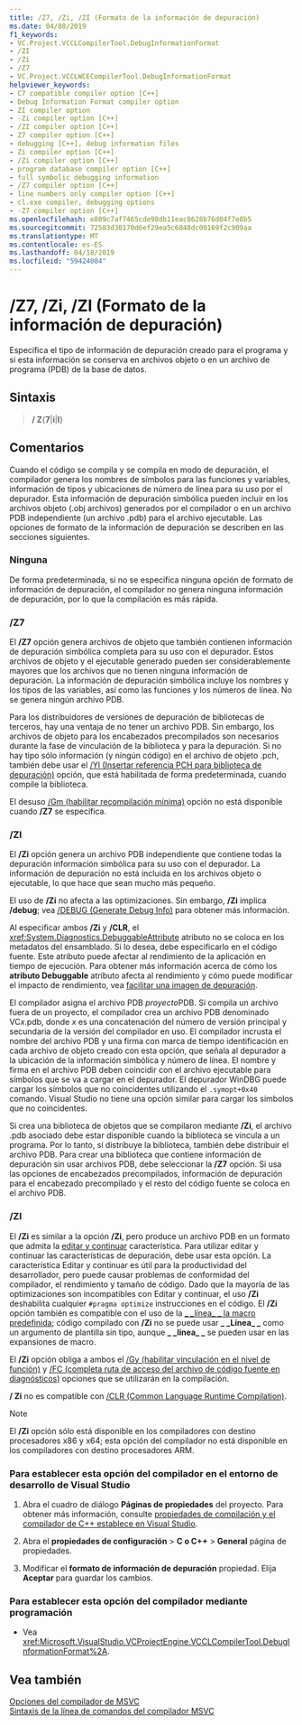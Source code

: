 ```yaml
---
title: /Z7, /Zi, /ZI (Formato de la información de depuración)
ms.date: 04/08/2019
f1_keywords:
- VC.Project.VCCLCompilerTool.DebugInformationFormat
- /ZI
- /Zi
- /Z7
- VC.Project.VCCLWCECompilerTool.DebugInformationFormat
helpviewer_keywords:
- C7 compatible compiler option [C++]
- Debug Information Format compiler option
- ZI compiler option
- -Zi compiler option [C++]
- /ZI compiler option [C++]
- Z7 compiler option [C++]
- debugging [C++], debug information files
- Zi compiler option [C++]
- /Zi compiler option [C++]
- program database compiler option [C++]
- full symbolic debugging information
- /Z7 compiler option [C++]
- line numbers only compiler option [C++]
- cl.exe compiler, debugging options
- -Z7 compiler option [C++]
ms.openlocfilehash: e809c7af7465cde98db11eac8628b76d04f7e8b5
ms.sourcegitcommit: 72583d30170d6ef29ea5c6848dc00169f2c909aa
ms.translationtype: MT
ms.contentlocale: es-ES
ms.lasthandoff: 04/18/2019
ms.locfileid: "59424084"
---
```

# <a name="z7-zi-zi-debug-information-format"></a>/Z7, /Zi, /ZI (Formato de la información de depuración)

Especifica el tipo de información de depuración creado para el programa y si esta información se conserva en archivos objeto o en un archivo de programa (PDB) de la base de datos.

## <a name="syntax"></a>Sintaxis

> **/ Z**{**7**|**i**|**I**}

## <a name="remarks"></a>Comentarios

Cuando el código se compila y se compila en modo de depuración, el compilador genera los nombres de símbolos para las funciones y variables, información de tipos y ubicaciones de número de línea para su uso por el depurador. Esta información de depuración simbólica pueden incluir en los archivos objeto (.obj archivos) generados por el compilador o en un archivo PDB independiente (un archivo .pdb) para el archivo ejecutable.  Las opciones de formato de la información de depuración se describen en las secciones siguientes.

### <a name="none"></a>Ninguna

De forma predeterminada, si no se especifica ninguna opción de formato de información de depuración, el compilador no genera ninguna información de depuración, por lo que la compilación es más rápida.

### <a name="z7"></a>/Z7

El **/Z7** opción genera archivos de objeto que también contienen información de depuración simbólica completa para su uso con el depurador. Estos archivos de objeto y el ejecutable generado pueden ser considerablemente mayores que los archivos que no tienen ninguna información de depuración. La información de depuración simbólica incluye los nombres y los tipos de las variables, así como las funciones y los números de línea. No se genera ningún archivo PDB.

Para los distribuidores de versiones de depuración de bibliotecas de terceros, hay una ventaja de no tener un archivo PDB. Sin embargo, los archivos de objeto para los encabezados precompilados son necesarios durante la fase de vinculación de la biblioteca y para la depuración. Si no hay tipo sólo información (y ningún código) en el archivo de objeto .pch, también debe usar el [/Yl (Insertar referencia PCH para biblioteca de depuración)](yl-inject-pch-reference-for-debug-library.md) opción, que está habilitada de forma predeterminada, cuando compile la biblioteca.

El desuso [/Gm (habilitar recompilación mínima)](gm-enable-minimal-rebuild.md) opción no está disponible cuando **/Z7** se especifica.

### <a name="zi"></a>/ZI

El **/Zi** opción genera un archivo PDB independiente que contiene todas la depuración información simbólica para su uso con el depurador. La información de depuración no está incluida en los archivos objeto o ejecutable, lo que hace que sean mucho más pequeño.

El uso de **/Zi** no afecta a las optimizaciones. Sin embargo, **/Zi** implica **/debug**; vea [/DEBUG (Generate Debug Info)](debug-generate-debug-info.md) para obtener más información.

Al especificar ambos **/Zi** y **/CLR**, el <xref:System.Diagnostics.DebuggableAttribute> atributo no se coloca en los metadatos del ensamblado. Si lo desea, debe especificarlo en el código fuente. Este atributo puede afectar al rendimiento de la aplicación en tiempo de ejecución. Para obtener más información acerca de cómo los **atributo Debuggable** atributo afecta al rendimiento y cómo puede modificar el impacto de rendimiento, vea [facilitar una imagen de depuración](/dotnet/framework/debug-trace-profile/making-an-image-easier-to-debug).

El compilador asigna el archivo PDB *proyecto*PDB. Si compila un archivo fuera de un proyecto, el compilador crea un archivo PDB denominado VC*x*.pdb, donde *x* es una concatenación del número de versión principal y secundaria de la versión del compilador en uso. El compilador incrusta el nombre del archivo PDB y una firma con marca de tiempo identificación en cada archivo de objeto creado con esta opción, que señala al depurador a la ubicación de la información simbólica y número de línea. El nombre y firma en el archivo PDB deben coincidir con el archivo ejecutable para símbolos que se va a cargar en el depurador. El depurador WinDBG puede cargar los símbolos que no coincidentes utilizando el `.symopt+0x40` comando. Visual Studio no tiene una opción similar para cargar los símbolos que no coincidentes.

Si crea una biblioteca de objetos que se compilaron mediante **/Zi**, el archivo .pdb asociado debe estar disponible cuando la biblioteca se vincula a un programa. Por lo tanto, si distribuye la biblioteca, también debe distribuir el archivo PDB. Para crear una biblioteca que contiene información de depuración sin usar archivos PDB, debe seleccionar la **/Z7** opción. Si usa las opciones de encabezados precompilados, información de depuración para el encabezado precompilado y el resto del código fuente se coloca en el archivo PDB.

### <a name="zi"></a>/ZI

El **/Zi** es similar a la opción **/Zi**, pero produce un archivo PDB en un formato que admita la [editar y continuar](/visualstudio/debugger/edit-and-continue-visual-cpp) característica. Para utilizar editar y continuar las características de depuración, debe usar esta opción. La característica Editar y continuar es útil para la productividad del desarrollador, pero puede causar problemas de conformidad del compilador, el rendimiento y tamaño de código. Dado que la mayoría de las optimizaciones son incompatibles con Editar y continuar, el uso **/Zi** deshabilita cualquier `#pragma optimize` instrucciones en el código. El **/Zi** opción también es compatible con el uso de la [ &#95; &#95;línea&#95; &#95; la macro predefinida](../../preprocessor/predefined-macros.md); código compilado con **/Zi** no se puede usar **&#95; &#95;Línea&#95; &#95;** como un argumento de plantilla sin tipo, aunque **&#95; &#95;línea&#95; &#95;** se pueden usar en las expansiones de macro.

El **/Zi** opción obliga a ambos el [/Gy (habilitar vinculación en el nivel de función)](gy-enable-function-level-linking.md) y [/FC (completa ruta de acceso del archivo de código fuente en diagnósticos)](fc-full-path-of-source-code-file-in-diagnostics.md) opciones que se utilizarán en la compilación.

**/ Zi** no es compatible con [/CLR (Common Language Runtime Compilation)](clr-common-language-runtime-compilation.md).

> [!NOTE]
> El **/Zi** opción sólo está disponible en los compiladores con destino procesadores x86 y x64; esta opción del compilador no está disponible en los compiladores con destino procesadores ARM.

### <a name="to-set-this-compiler-option-in-the-visual-studio-development-environment"></a>Para establecer esta opción del compilador en el entorno de desarrollo de Visual Studio

1. Abra el cuadro de diálogo **Páginas de propiedades** del proyecto. Para obtener más información, consulte [propiedades de compilación y el compilador de C++ establece en Visual Studio](../working-with-project-properties.md).

1. Abra el **propiedades de configuración** > **C o C++** > **General** página de propiedades.

1. Modificar el **formato de información de depuración** propiedad. Elija **Aceptar** para guardar los cambios.

### <a name="to-set-this-compiler-option-programmatically"></a>Para establecer esta opción del compilador mediante programación

- Vea <xref:Microsoft.VisualStudio.VCProjectEngine.VCCLCompilerTool.DebugInformationFormat%2A>.

## <a name="see-also"></a>Vea también

[Opciones del compilador de MSVC](compiler-options.md)<br/>
[Sintaxis de la línea de comandos del compilador MSVC](compiler-command-line-syntax.md)

